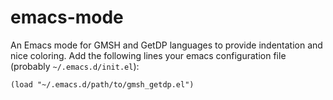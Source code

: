 # emacs-mode

An Emacs mode for GMSH and GetDP languages to provide indentation and nice coloring. Add the following lines your emacs configuration file (probably `~/.emacs.d/init.el`):

    (load "~/.emacs.d/path/to/gmsh_getdp.el")
